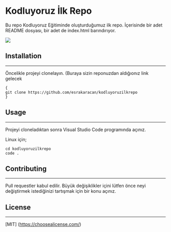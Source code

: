 # Kodluyoruz İlk Repo

Bu repo Kodluyoruz Eğitiminde oluşturduğumuz ilk repo. İçerisinde bir adet README dosyası, bir adet de index.html barındırıyor.

![](https://imgyukle.com/f/2022/11/03/JoAd46.png)


## Installation
---
Öncelikle projeyi clonelayın. (Buraya sizin reponuzdan aldığıonız link gelecek

```
{
git clone https://github.com/esrakaracan/kodluyoruzilkrepo
}
```


## Usage
---
Projeyi cloneladıktan sonra Visual Studio Code programında açınız.

Linux için;

```
cd kodluyoruzilkrepo
code .
```

## Contributing
---

Pull requestler kabul edilir. Büyük değişiklikler içini lütfen önce neyi değiştirmek istediğinizi tartışmak için bir konu açınız.


## License
---

[MIT] (https://choosealicense.com/)

